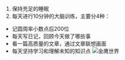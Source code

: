 1. 保持充足的睡眠
2. 每天进行10分钟的大脑训练，主要分4种：
- 记圆周率小数点后200位
- 每天写日记，回顾今天做了哪些事
- 看一篇高质量的文章，通过文章联想画面
- 每天坚持学习和理解未知的知识点
![金鹰世界](https://upload-images.jianshu.io/upload_images/9905084-dd91dbc708f348ab.png?imageMogr2/auto-orient/strip%7CimageView2/2/w/1240)

